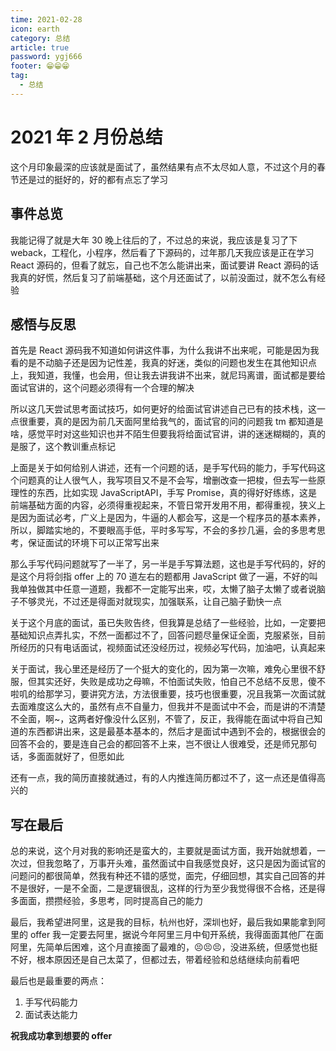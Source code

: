 ```yaml
---
time: 2021-02-28
icon: earth
category: 总结
article: true
password: ygj666
footer: 😁😁😁
tag:
  - 总结
---
```


# 2021 年 2 月份总结

这个月印象最深的应该就是面试了，虽然结果有点不太尽如人意，不过这个月的春节还是过的挺好的，好的都有点忘了学习

## 事件总览

我能记得了就是大年 30 晚上往后的了，不过总的来说，我应该是复习了下 weback，工程化，小程序，然后看了下源码的，过年那几天我应该是正在学习 React 源码的，但看了就忘，自己也不怎么能讲出来，面试要讲 React 源码的话我真的好慌，然后复习了前端基础，这个月还面试了，以前没面过，就不怎么有经验

## 感悟与反思

首先是 React 源码我不知道如何讲这件事，为什么我讲不出来呢，可能是因为我看的是不动脑子还是因为记性差，我真的好迷，类似的问题也发生在其他知识点上，我知道，我懂，也会用，但让我去讲我讲不出来，就尼玛离谱，面试都是要给面试官讲的，这个问题必须得有一个合理的解决

所以这几天尝试思考面试技巧，如何更好的给面试官讲述自己已有的技术栈，这一点很重要，真的是因为前几天面阿里给我气的，面试官的问的问题我 tm 都知道是啥，感觉平时对这些知识也并不陌生但要我将给面试官讲，讲的迷迷糊糊的，真的是服了，这个教训重点标记

上面是关于如何给别人讲述，还有一个问题的话，是手写代码的能力，手写代码这个问题真的让人很气人，我写项目又不是不会写，增删改查一把梭，但去写一些原理性的东西，比如实现 JavaScriptAPI，手写 Promise，真的得好好练练，这是前端基础方面的内容，必须得重视起来，不管日常开发用不用，都得重视，狭义上是因为面试必考，广义上是因为，牛逼的人都会写，这是一个程序员的基本素养，所以，脚踏实地的，不要眼高手低，平时多写写，不会的多抄几遍，会的多思考思考，保证面试的环境下可以正常写出来

那么手写代码问题就写了一半了，另一半是手写算法题，这也是手写代码的，好的是这个月将剑指 offer 上的 70 道左右的题都用 JavaScript 做了一遍，不好的叫我单独做其中任意一道题，我都不一定能写出来，哎，太懒了脑子太懒了或者说脑子不够灵光，不过还是得面对就现实，加强联系，让自己脑子勤快一点

关于这个月底的面试，虽已失败告终，但我算是总结了一些经验，比如，一定要把基础知识点弄扎实，不然一面都过不了，回答问题尽量保证全面，克服紧张，目前所经历的只有电话面试，视频面试还没经历过，视频必写代码，加油吧，认真起来

关于面试，我心里还是经历了一个挺大的变化的，因为第一次嘛，难免心里很不舒服，但其实还好，失败是成功之母嘛，不怕面试失败，怕自己不总结不反思，傻不啦叽的给那学习，要讲究方法，方法很重要，技巧也很重要，况且我第一次面试就去面难度这么大的，虽然有点不自量力，但我并不是面试中不会，而是讲的不清楚不全面，啊~，这两者好像没什么区别，不管了，反正，我得能在面试中将自己知道的东西都讲出来，这是最基本基本的，然后才是面试中遇到不会的，根据很会的回答不会的，要是连自己会的都回答不上来，岂不很让人很难受，还是师兄那句话，多面面就好了，但愿如此

还有一点，我的简历直接就通过，有的人内推连简历都过不了，这一点还是值得高兴的

## 写在最后

总的来说，这个月对我的影响还是蛮大的，主要就是面试方面，我开始就想着，一次过，但我忽略了，万事开头难，虽然面试中自我感觉良好，这只是因为面试官的问题问的都很简单，然我有种还不错的感觉，面完，仔细回想，其实自己回答的并不是很好，一是不全面，二是逻辑很乱，这样的行为至少我觉得很不合格，还是得多面面，攒攒经验，多思考，同时提高自己的能力

最后，我希望进阿里，这是我的目标，杭州也好，深圳也好，最后我如果能拿到阿里的 offer 我一定要去阿里，据说今年阿里三月中旬开系统，我得面面其他厂在面阿里，先简单后困难，这个月直接面了最难的，😣😣😣，没进系统，但感觉也挺不好，根本原因还是自己太菜了，但都过去，带着经验和总结继续向前看吧

最后也是最重要的两点：

1. 手写代码能力
2. 面试表达能力

**祝我成功拿到想要的 offer**

